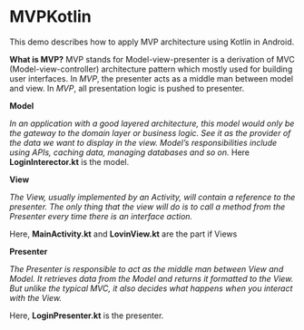 # MVPKotlin
This demo describes how to apply MVP architecture using Kotlin in Android.

**What is MVP?**
MVP stands for Model-view-presenter is a derivation of MVC (Model-view-controller) architecture pattern which mostly used for building user interfaces.
In *MVP*, the presenter acts as a middle man between model and view. In *MVP*, all presentation logic is pushed to presenter.

**Model**

*In an application with a good layered architecture, this model would only be the gateway to the domain layer or business logic. See it as the provider of the data we want to display in the view. Model’s responsibilities include using APIs, caching data, managing databases and so on.*
Here **LoginInterector.kt** is the model.

**View**

*The View, usually implemented by an Activity, will contain a reference to the presenter. The only thing that the view will do is to call a method from the Presenter every time there is an interface action.*

Here, **MainActivity.kt** and **LovinView.kt** are the part if Views

**Presenter**

*The Presenter is responsible to act as the middle man between View and Model. It retrieves data from the Model and returns it formatted to the View. But unlike the typical MVC, it also decides what happens when you interact with the View.*

Here, **LoginPresenter.kt** is the presenter.

